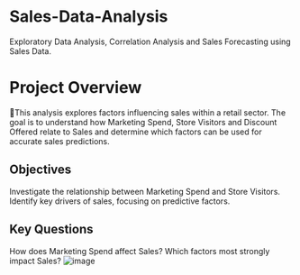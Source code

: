 # Sales-Data-Analysis
Exploratory Data Analysis, Correlation Analysis and Sales Forecasting using Sales Data.
# Project Overview
This analysis explores factors influencing sales within a retail sector. The goal is to understand how Marketing Spend, Store Visitors and Discount Offered relate to Sales and determine which factors can be used for accurate sales predictions.


## Objectives

Investigate the relationship between Marketing Spend and Store Visitors.
Identify key drivers of sales, focusing on predictive factors.


## Key Questions
How does Marketing Spend affect Sales?
Which factors most strongly impact Sales?
![image](https://github.com/user-attachments/assets/b8fde0d0-9052-46c5-b3c9-e2473aca5bf6)
